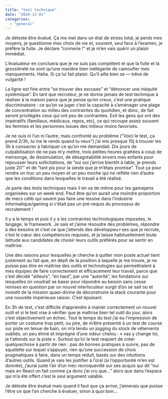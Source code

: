 ```yaml
---
title: "test technique"
date: "2024-12-01"
categories: 
  - "general"
---
```


Je déteste être évalué. Ça me met dans un état de stress total, je perds mes moyens, je questionne mes choix de vie et, souvent, seul face à l’examen, je préfère la fuite. Je déclare “connerie !” et je m’en vais quérir un plaisir immédiat.

L’évaluateur en concluera que je ne suis pas compétent et que la fuite et la grossièreté ne sont qu’une manière bien inélégante de camoufler mes manquements. Haha. Si ça lui fait plaisir. Qu’il aille bien se — trêve de vulgarité !

La ligne est fine entre “se trouver des excuses” et “dénoncer une inéquité systémique”. En tant que recruteur, je ne donne jamais de test technique à réaliser à la maison parce que je pense qu’en creux, c’est une pratique discriminatoire : ce qu’on va juger c’est la capacité à s’aménager une plage de concentration au milieu des contraintes du quotidien, et donc, de fait seront privilégiés ceux qui ont peu de contraintes. Exit les gens qui ont des impératifs (familiaux, médicaux, repos, etc), ce qui recoupe assez souvent les femmes et les personnes issues des milieux moins favorisés.

Je ne suis ni l’un ni l’autre, mais confronté au problème (”Voici le test, ça prend 2/3h, tu me le rends quand tu veux”) j’ai mis presque 10j à trouver les 3h à consacrer à fabriquer ce qu’on me demandait. Dix jours de culpabilisation de ne pas m’y mettre, trois petites heures grattées à coup de mensonge, de dissimulation, de désagréabilité envers mes enfants pour repousser leurs sollicitations, de “oui oui j’arrive bientôt à table, je prends juste 20’” et de “tant pis pour la sieste que je m’étais promise”. Tout ça pour rendre un truc un peu moyen et un peu moche qui ne reflète rien d’autre que les conditions dans lesquelles le travail a été réalisé.

Je parle des tests techniques mais il en va de même pour les gamejams organisées sur un week end. Peut être qu’on aurait une moindre proportion de mecs célib qui savent pas faire une lessive dans l’industrie informatique/gaming si c’était pas un pré-requis du processus de recrutement !

Il y a le temps et puis il y a les contraintes technologiques imposées, le langage, le framework. Je sais et j’aime résoudre des problèmes, répondre à des besoins et c’est ce que j’attends des développeu·r·ses que je recrute, c’est le cœur des compétences requises, et je laisse habituellement toute latitude aux candidates de choisir leurs outils préférés pour se sentir en maîtrise.

Une des raisons pour lesquelles je cherche à quitter mon poste actuel tient justement au fait que, en dépît de la position à laquelle je me trouve, je ne puisse pas être en maîtrise des outils et technologies qui permettraient à mes équipes de faire correctement et efficacement leur travail, parce que c’est décidé “ailleurs”, “en haut”, par une “autorité”, les fondations sur lesquelles on voudrait se baser pour répondre au besoin sans cesse remises en question par un nouvel interlocuteur surgit d’on se sait où et investit de la mission quasi-divine de déconstruire la stack courante pour une nouvelle impérieuse raison. C’est épuisant.

En 3h de test, c’est difficile d’apprendre à manier correctement un nouvel outil et si le test vise à vérifier que je maîtrise bien tel outil du jour, alors c’est objectivement un échec. Tout le temps du test j’ai eu l’impression de porter un costume trop petit, ou pire, de m’être présenté à un test de course sur piste en tenue de bain, on m’a tendu un jogging du stock de vêtements oubliés, un peu élimé et imprégné d’une odeur chelou : « vas y change toi, je t’attends sur la piste ». Surtout qu’ici le test requiert de créer quelquechose à partir de rien : pas de bonnes pratiques à suivre, pas de squelette sur lequel s’appuyer, rien qu’une succession de choix pragmatiques à faire, dans un temps réduit, basés sur des intuitions d’autres outils. Quand je vais les justifier à l’oral (si l’opportunité m’en est donnée), j’aurai juste l’air d’un mec recroquevillé sur ses acquis qui dit “oui mais en React on fait comme ça donc j’ai cru que…” alors que dans l’espace qui m’a été offert c’est le seul argument valable.

Je déteste être évalué mais quand il faut que ça arrive, j’aimerais que puisse l’être ce que l’on cherche à évaluer, sinon à quoi bon…